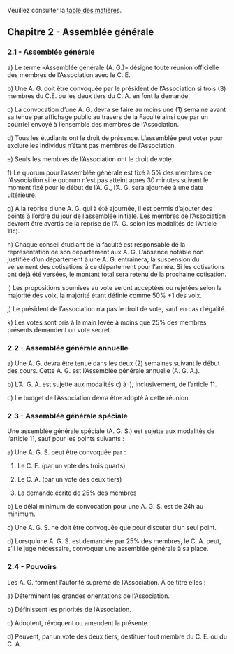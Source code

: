 Veuillez consulter la [table des matières](README.md).

## Chapitre 2 - Assemblée générale


### 2.1 - Assemblée générale

a) Le terme «Assemblée générale (A. G.)» désigne toute réunion officielle des membres de l’Association avec le C. E.

b) Une A. G. doit être convoquée par le président de l’Association si trois (3) membres du C.E. ou les deux tiers du C. A. en font la demande.

c) La convocation d’une A. G. devra se faire au moins une (1) semaine avant sa tenue par affichage public au travers de la Faculté ainsi que par un courriel envoyé à l’ensemble des membres de l’Association.

d) Tous les étudiants ont le droit de présence. L’assemblée peut voter pour exclure les individus n’étant pas membres de l’Association.

e) Seuls les membres de l’Association ont le droit de vote.

f) Le quorum pour l’assemblée générale est fixé à 5% des membres de l’Association si le quorum n’est pas atteint après 30 minutes suivant le moment fixé pour le début de l’A. G., l’A. G. sera ajournée à une date ultérieure.

g) À la reprise d’une A. G. qui à été ajournée, il est permis d’ajouter des points à l’ordre du jour de l’assemblée initiale. Les membres de l’Association devront être avertis de la reprise de l’A. G. selon les modalités de l’Article 11c).

h) Chaque conseil étudiant de la faculté est responsable de la représentation de son département aux A. G. L’absence notable non justifiée d’un département à une A. G. entrainera, la suspension du versement des cotisations à ce département pour l’année. Si les cotisations ont déjà été versées, le montant total sera retenu de la prochaine cotisation.

i) Les propositions soumises au vote seront acceptées ou rejetées selon la majorité des voix, la majorité étant définie comme 50% +1 des voix.

j) Le président de l’association n’a pas le droit de vote, sauf en cas d’égalité.

k) Les votes sont pris à la main levée à moins que 25% des membres présents demandent un vote secret.


### 2.2 - Assemblée générale annuelle

a) Une A. G. devra être tenue dans les deux (2) semaines suivant le début des cours. Cette A. G. est l’Assemblée générale annuelle (A. G. A.).

b) L’A. G. A. est sujette aux modalités c) à l), inclusivement, de l’article 11.

c) Le budget de l’Association devra être adopté à cette réunion.


### 2.3 - Assemblée générale spéciale

Une assemblée générale spéciale (A. G. S.) est sujette aux modalités de l’article 11, sauf pour les points suivants :

a) Une A. G. S. peut être convoquée par :

  1. Le C. E. (par un vote des trois quarts)

  2. Le C. A. (par un vote des deux tiers)

  3. La demande écrite de 25% des membres

b) Le délai minimum de convocation pour une A. G. S. est de 24h au minimum.

c) Une A. G. S. ne doit être convoquée que pour discuter d’un seul point.

d) Lorsqu’une A. G. S. est demandée par 25% des membres, le C. A. peut, s’il le juge nécessaire, convoquer une assemblée générale à sa place.


### 2.4 - Pouvoirs

Les A. G. forment l’autorité suprême de l’Association. À ce titre elles :

a) Déterminent les grandes orientations de l’Association.

b) Définissent les priorités de l’Association.

c) Adoptent, révoquent ou amendent la présente.

d) Peuvent, par un vote des deux tiers, destituer tout membre du C. E. ou du C. A.
